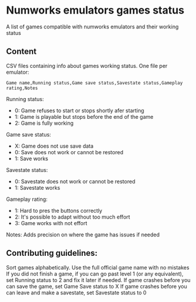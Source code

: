 # Numworks emulators games status
A list of games compatible with numworks emulators and their working status

## Content

CSV files containing info about games working status. One file per emulator:

```
Game name,Running status,Game save status,Savestate status,Gameplay rating,Notes
```

Running status:
- 0: Game refuses to start or stops shortly afer starting
- 1: Game is playable but stops before the end of the game
- 2: Game is fully working

Game save status:
- X: Game does not use save data
- 0: Save does not work or cannot be restored
- 1: Save works

Savestate status:
- 0: Savestate does not work or cannot be restored
- 1: Savestate works

Gameplay rating:
- 1: Hard to pres the buttons correctly
- 2: It's possible to adapt without too much effort
- 3: Game works with not effort

Notes:
  Adds precision on where the game has issues if needed

## Contributing guidelines:

Sort games alphabetically.
Use the full official game name with no mistakes
If you did not finish a game, if you can go past level 1 (or any equivalent), set Running status to 2 and fix it later if needed.
If game crashes before you can save the game, set Game Save status to X
If game crashes before you can leave and make a savestate, set Savestate status to 0
